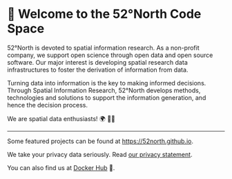 # :rocket: Welcome to the 52°North Code Space 

52°North is devoted to spatial information research. As a non-profit company, we support open science through open data and open source software. Our major interest is developing spatial research data infrastructures to foster the derivation of information from data.

Turning data into information is the key to making informed decisions. Through Spatial Information Research, 52°North develops methods, technologies and solutions to support the information generation, and hence the decision process.

We are spatial data enthusiasts! :earth_africa: 🫶🏽

---

Some featured projects can be found at https://52north.github.io.

We take your privacy data seriously. Read [our privacy statement](https://52north.org/privacy-statement/).

You can also find us at [Docker Hub](https://hub.docker.com/u/52north) :whale:.
